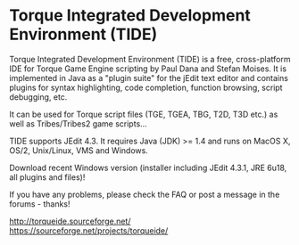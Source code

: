 # Torque Integrated Development Environment (TIDE)

Torque Integrated Development Environment (TIDE) is a free, cross-platform IDE for Torque Game Engine scripting by Paul Dana and Stefan Moises.
It is implemented in Java as a "plugin suite" for the jEdit text editor and contains plugins for syntax highlighting, code completion, function browsing, script debugging, etc.

It can be used for Torque script files (TGE, TGEA, TBG, T2D, T3D etc.) as well as Tribes/Tribes2 game scripts...
 
TIDE supports JEdit 4.3. It requires Java (JDK) >= 1.4 and runs on MacOS X, OS/2, Unix/Linux, VMS and Windows.

Download recent Windows version (installer including JEdit 4.3.1, JRE 6u18, all plugins and files)!

If you have any problems, please check the FAQ or post a message in the forums - thanks!

http://torqueide.sourceforge.net/
https://sourceforge.net/projects/torqueide/
